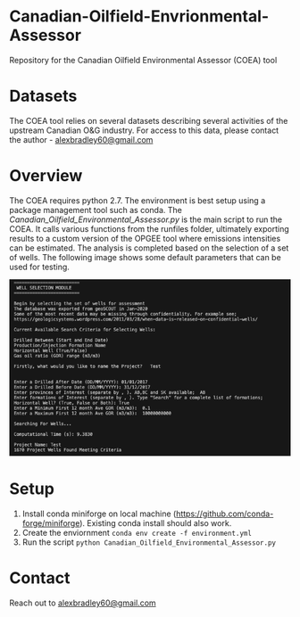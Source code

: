 # Canadian-Oilfield-Envrionmental-Assessor
Repository for the Canadian Oilfield Environmental Assessor (COEA) tool  

# Datasets 
The COEA tool relies on several datasets describing several activities of the upstream Canadian O&G industry. For access to this data, please contact the author - alexbradley60@gmail.com

# Overview
The COEA requires python 2.7. The environment is best setup using a package management tool such as conda. The *Canadian_Oilfield_Environmental_Assessor.py* is the main script to run the COEA. It calls various functions from the runfiles folder, ultimately exporting results to a custom version of the OPGEE tool where emissions intensities can be estimated. The analysis is completed based on the selection of a set of wells. The following image shows some default parameters that can be used for testing.

![Example Inputs for Search](images/example.png)

# Setup
1. Install conda miniforge on local machine (https://github.com/conda-forge/miniforge). Existing conda install should also work. 
2. Create the enviornment ```conda env create -f environment.yml```
3. Run the script ```python Canadian_Oilfield_Environmental_Assessor.py```

# Contact
Reach out to alexbradley60@gmail.com